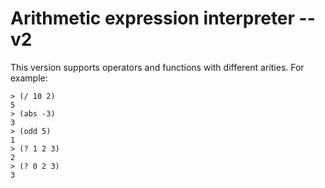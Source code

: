 # Arithmetic expression interpreter -- v2

This version supports operators and functions with different arities. For example:

```
> (/ 10 2)
5
> (abs -3)
3
> (odd 5)
1
> (? 1 2 3)
2
> (? 0 2 3)
3
``` 
